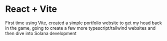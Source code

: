 # React + Vite

First time using Vite, created a simple portfolio website to get my head back in the game, going to create a few more typescript/tailwind websites and then dive into Solana development